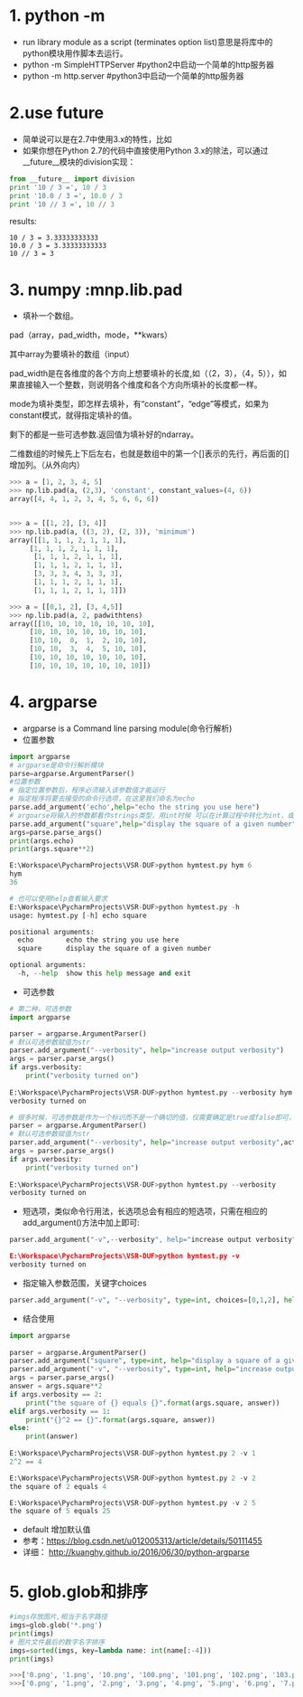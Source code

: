 # 1. python -m
* run library module as a script (terminates option list)意思是将库中的python模块用作脚本去运行。
* python -m SimpleHTTPServer    #python2中启动一个简单的http服务器
* python -m http.server    #python3中启动一个简单的http服务器
# 2.use __future__
* 简单说可以是在2.7中使用3.x的特性，比如
* 如果你想在Python 2.7的代码中直接使用Python 3.x的除法，可以通过__future__模块的division实现：
```python
from __future__ import division
print '10 / 3 =', 10 / 3
print '10.0 / 3 =', 10.0 / 3
print '10 // 3 =', 10 // 3
```
results:
```
10 / 3 = 3.33333333333
10.0 / 3 = 3.33333333333
10 // 3 = 3
```
# 3. numpy :mnp.lib.pad
* 填补一个数组。

pad（array，pad_width，mode，**kwars）

其中array为要填补的数组（input）

pad_width是在各维度的各个方向上想要填补的长度,如（（2，3），（4，5）），如果直接输入一个整数，则说明各个维度和各个方向所填补的长度都一样。

mode为填补类型，即怎样去填补，有“constant”，“edge”等模式，如果为constant模式，就得指定填补的值。

剩下的都是一些可选参数.返回值为填补好的ndarray。

二维数组的时候先上下后左右，也就是数组中的第一个[]表示的先行，再后面的[]增加列。（从外向内）

```python
>>> a = [1, 2, 3, 4, 5]
>>> np.lib.pad(a, (2,3), 'constant', constant_values=(4, 6))
array([4, 4, 1, 2, 3, 4, 5, 6, 6, 6])


>>> a = [[1, 2], [3, 4]]
>>> np.lib.pad(a, ((3, 2), (2, 3)), 'minimum')
array([[1, 1, 1, 2, 1, 1, 1],
  	 [1, 1, 1, 2, 1, 1, 1],
 	  [1, 1, 1, 2, 1, 1, 1],
 	  [1, 1, 1, 2, 1, 1, 1],
 	  [3, 3, 3, 4, 3, 3, 3],
 	  [1, 1, 1, 2, 1, 1, 1],
 	  [1, 1, 1, 2, 1, 1, 1]])

>>> a = [[0,1, 2], [3, 4,5]]
>>> np.lib.pad(a, 2, padwithtens)
array([[10, 10, 10, 10, 10, 10, 10],
     [10, 10, 10, 10, 10, 10, 10],
  	 [10, 10,  0,  1,  2, 10, 10],
  	 [10, 10,  3,  4,  5, 10, 10],
  	 [10, 10, 10, 10, 10, 10, 10],
 	 [10, 10, 10, 10, 10, 10, 10]])
```
# 4. argparse
* argparse is a Command line parsing module(命令行解析)
* 位置参数
```python
import argparse
# argparse是命令行解析模块
parse=argparse.ArgumentParser()
#位置参数
# 指定位置参数后，程序必须输入该参数值才能运行
# 指定程序将要去接受的命令行选项，在这里我们命名为echo
parse.add_argument('echo',help="echo the string you use here")
# argoarse将输入的参数都看作strings类型，用int时候 可以在计算过程中转化为int，或者在add_argument中指定type
parse.add_argument("square",help="display the square of a given number",type=int)
args=parse.parse_args()
print(args.echo)
print(args.square**2)

E:\Workspace\PycharmProjects\VSR-DUF>python hymtest.py hym 6
hym
36

# 也可以使用help查看输入要求
E:\Workspace\PycharmProjects\VSR-DUF>python hymtest.py -h
usage: hymtest.py [-h] echo square

positional arguments:
  echo        echo the string you use here
  square      display the square of a given number

optional arguments:
  -h, --help  show this help message and exit

```
* 可选参数
```python
# 第二种，可选参数
import argparse

parser = argparse.ArgumentParser()
# 默认可选参数赋值为str
parser.add_argument("--verbosity", help="increase output verbosity")
args = parser.parse_args()
if args.verbosity:
    print("verbosity turned on")
    
E:\Workspace\PycharmProjects\VSR-DUF>python hymtest.py --verbosity hym
verbosity turned on

```

```python
# 很多时候，可选参数是作为一个标识而不是一个确切的值，仅需要确定是true或false即可，可以指定关键字action，赋值为"store_true"：
parser = argparse.ArgumentParser()
# 默认可选参数赋值为str
parser.add_argument("--verbosity", help="increase output verbosity",action="store_true") # 输入赋值给verbosity
args = parser.parse_args()
if args.verbosity:
    print("verbosity turned on")
    
E:\Workspace\PycharmProjects\VSR-DUF>python hymtest.py --verbosity
verbosity turned on

```

* 短选项，类似命令行用法，长选项总会有相应的短选项，只需在相应的add_argument()方法中加上即可:
```python
parser.add_argument("-v",--verbosity", help="increase output verbosity",action="store_true") # 输入赋值给verbosity

E:\Workspace\PycharmProjects\VSR-DUF>python hymtest.py -v
verbosity turned on

```

* 指定输入参数范围，关键字choices
```python
parser.add_argument("-v", "--verbosity", type=int, choices=[0,1,2], help="increase output verbosity")
```

* 结合使用
```python
import argparse
 
parser = argparse.ArgumentParser()
parser.add_argument("square", type=int, help="display a square of a given number")
parser.add_argument("-v", "--verbosity", type=int, help="increase output verbosity")
args = parser.parse_args()
answer = args.square**2
if args.verbosity == 2:
    print("the square of {} equals {}".format(args.square, answer))
elif args.verbosity == 1:
    print("{}^2 == {}".format(args.square, answer))
else:
    print(answer)
    
E:\Workspace\PycharmProjects\VSR-DUF>python hymtest.py 2 -v 1
2^2 == 4

E:\Workspace\PycharmProjects\VSR-DUF>python hymtest.py 2 -v 2
the square of 2 equals 4

E:\Workspace\PycharmProjects\VSR-DUF>python hymtest.py -v 2 5
the square of 5 equals 25

```
* default 增加默认值
* 参考：https://blog.csdn.net/u012005313/article/details/50111455
* 详细： http://kuanghy.github.io/2016/06/30/python-argparse
# 5. glob.glob和排序
```python
#imgs存放图片,相当于名字路径
imgs=glob.glob('*.png')
print(imgs)
# 图片文件最后的数字名字排序
imgs=sorted(imgs, key=lambda name: int(name[:-4]))
print(imgs)

>>>['0.png', '1.png', '10.png', '100.png', '101.png', '102.png', '103.png', '104.png',....]
>>>['0.png', '1.png', '2.png', '3.png', '4.png', '5.png', '6.png', '7.png', '8.png',.....]
```
